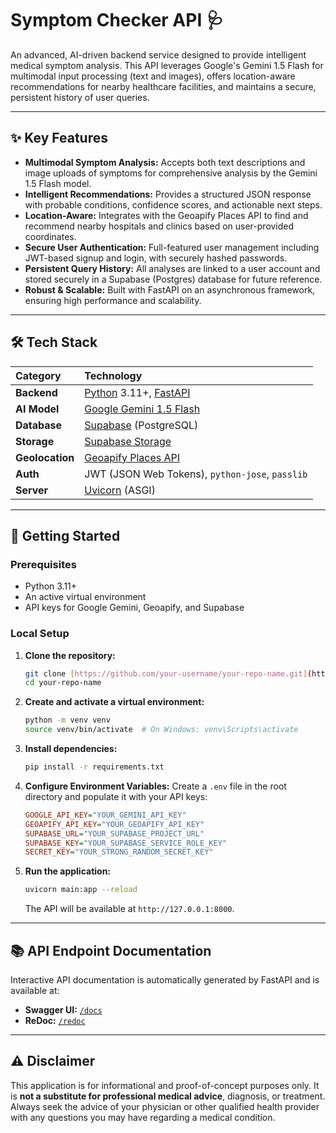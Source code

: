 # Symptom Checker API 🩺

An advanced, AI-driven backend service designed to provide intelligent medical symptom analysis. This API leverages Google's Gemini 1.5 Flash for multimodal input processing (text and images), offers location-aware recommendations for nearby healthcare facilities, and maintains a secure, persistent history of user queries.

---

## ✨ Key Features

* **Multimodal Symptom Analysis:** Accepts both text descriptions and image uploads of symptoms for comprehensive analysis by the Gemini 1.5 Flash model.
* **Intelligent Recommendations:** Provides a structured JSON response with probable conditions, confidence scores, and actionable next steps.
* **Location-Aware:** Integrates with the Geoapify Places API to find and recommend nearby hospitals and clinics based on user-provided coordinates.
* **Secure User Authentication:** Full-featured user management including JWT-based signup and login, with securely hashed passwords.
* **Persistent Query History:** All analyses are linked to a user account and stored securely in a Supabase (Postgres) database for future reference.
* **Robust & Scalable:** Built with FastAPI on an asynchronous framework, ensuring high performance and scalability.

---

## 🛠️ Tech Stack

| Category      | Technology                                                                                                  |
| :------------ | :---------------------------------------------------------------------------------------------------------- |
| **Backend** | [Python](https://www.python.org/) 3.11+, [FastAPI](https://fastapi.tiangolo.com/)                              |
| **AI Model** | [Google Gemini 1.5 Flash](https://deepmind.google/technologies/gemini/)                                       |
| **Database** | [Supabase](https://supabase.com/) (PostgreSQL)                                                              |
| **Storage** | [Supabase Storage](https://supabase.com/storage)                                                            |
| **Geolocation** | [Geoapify Places API](https://www.geoapify.com/)                                                            |
| **Auth** | JWT (JSON Web Tokens), `python-jose`, `passlib`                                                               |
| **Server** | [Uvicorn](https://www.uvicorn.org/) (ASGI)                                                                    |

---

## 🚀 Getting Started

### Prerequisites

* Python 3.11+
* An active virtual environment
* API keys for Google Gemini, Geoapify, and Supabase

### Local Setup

1.  **Clone the repository:**
    ```bash
    git clone [https://github.com/your-username/your-repo-name.git](https://github.com/your-username/your-repo-name.git)
    cd your-repo-name
    ```

2.  **Create and activate a virtual environment:**
    ```bash
    python -m venv venv
    source venv/bin/activate  # On Windows: venv\Scripts\activate
    ```

3.  **Install dependencies:**
    ```bash
    pip install -r requirements.txt
    ```

4.  **Configure Environment Variables:**
    Create a `.env` file in the root directory and populate it with your API keys:
    ```ini
    GOOGLE_API_KEY="YOUR_GEMINI_API_KEY"
    GEOAPIFY_API_KEY="YOUR_GEOAPIFY_API_KEY"
    SUPABASE_URL="YOUR_SUPABASE_PROJECT_URL"
    SUPABASE_KEY="YOUR_SUPABASE_SERVICE_ROLE_KEY"
    SECRET_KEY="YOUR_STRONG_RANDOM_SECRET_KEY"
    ```

5.  **Run the application:**
    ```bash
    uvicorn main:app --reload
    ```
    The API will be available at `http://127.0.0.1:8000`.

---

## 📚 API Endpoint Documentation

Interactive API documentation is automatically generated by FastAPI and is available at:

* **Swagger UI:** [`/docs`](http://127.0.0.1:8000/docs)
* **ReDoc:** [`/redoc`](http://127.0.0.1:8000/redoc)



---

## ⚠️ Disclaimer

This application is for informational and proof-of-concept purposes only. It is **not a substitute for professional medical advice**, diagnosis, or treatment. Always seek the advice of your physician or other qualified health provider with any questions you may have regarding a medical condition.
